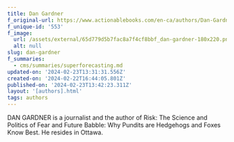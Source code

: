 ```yaml
---
title: Dan Gardner
f_original-url: https://www.actionablebooks.com/en-ca/authors/Dan-Gardner/
f_unique-id: '553'
f_image:
  url: /assets/external/65d779d5b7fac8a7f4cf8bbf_dan-gardner-180x220.png
  alt: null
slug: dan-gardner
f_summaries:
  - cms/summaries/superforecasting.md
updated-on: '2024-02-23T13:31:31.556Z'
created-on: '2024-02-22T16:44:05.801Z'
published-on: '2024-02-23T13:42:23.311Z'
layout: '[authors].html'
tags: authors
---
```


DAN GARDNER is a journalist and the author of Risk: The Science and Politics of Fear and Future Babble: Why Pundits are Hedgehogs and Foxes Know Best. He resides in Ottawa.
